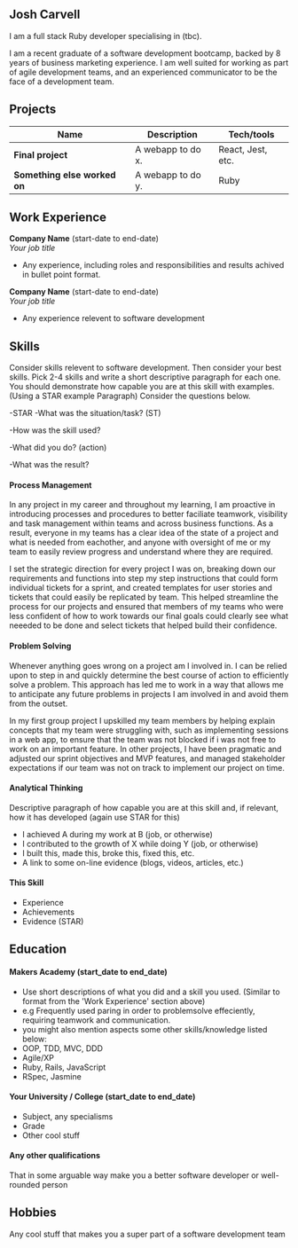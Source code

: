 ## Josh Carvell


I am a full stack Ruby developer specialising in (tbc).

I am a recent graduate of a software development bootcamp, backed by 8 years of business marketing experience. I am well suited for working as part of agile development teams, and an experienced  communicator to be the face of a development team. 


## Projects

| Name                         | Description       | Tech/tools        |
| ---------------------------- | ----------------- | ----------------- |
| **Final project**            | A webapp to do x. | React, Jest, etc. |
| **Something else worked on** | A webapp to do y. | Ruby              |

## Work Experience

**Company Name** (start-date to end-date)  
_Your job title_

- Any experience, including roles and responsibilities and results achived in bullet point format.

**Company Name** (start-date to end-date)  
_Your job title_

- Any experience relevent to software development

## Skills

Consider skills relevent to software development. Then consider your best skills. Pick 2-4 skills and write a short descriptive paragraph for each one. You should demonstrate how capable you are at this skill with examples.
(Using a STAR example Paragraph) Consider the questions below.

-STAR
-What was the situation/task? (ST)

-How was the skill used?

-What did you do? (action)

-What was the result?


#### Process Management


In any project in my career and throughout my learning, I am proactive in introducing processes and procedures to better faciliate teamwork, visibility and task management within teams and across business functions. As a result, everyone in my teams has a clear idea of the state of a project and what is needed from eachother, and anyone with oversight of me or my team to easily review progress and understand where they are required. 

I set the strategic direction for every project I was on, breaking down our requirements and functions into step my step instructions that could form individual tickets for a sprint, and created templates for user stories and tickets that could easily be replicated by team. This helped streamline the process for our projects and ensured that members of my teams who were less confident of how to work towards our final goals could clearly see what neeeded to be done and select tickets that helped build their confidence.

#### Problem Solving 

Whenever anything goes wrong on a project am I involved in. I can be relied upon to step in and quickly determine the best course of action to efficiently solve a problem. This approach has led me to work in a way that allows me to anticipate any future problems in projects I am involved in and avoid them from the outset.

In my first group project I upskilled my team members by helping explain concepts that my team were struggling with, such as implementing sessions in a web app, to ensure that the team was not blocked if i was not free to work on an important feature. In other projects, I have been pragmatic and adjusted our sprint objectives and MVP features, and managed stakeholder expectations if our team was not on track to implement our project on time. 


#### Analytical Thinking 

Descriptive paragraph of how capable you are at this skill and, if relevant, how it has developed (again use STAR for this)

- I achieved A during my work at B (job, or otherwise)
- I contributed to the growth of X while doing Y (job, or otherwise)
- I built this, made this, broke this, fixed this, etc.
- A link to some on-line evidence (blogs, videos, articles, etc.)

#### This Skill

- Experience
- Achievements
- Evidence (STAR)

## Education

#### Makers Academy (start_date to end_date)
- Use short descriptions of what you did and a skill you used. (Similar to format from the 'Work Experience' section above)
- e.g Frequently used paring in order to problemsolve effeciently, requiring teamwork and communication.
- you might also mention aspects some other skills/knowledge listed below: 
- OOP, TDD, MVC, DDD
- Agile/XP
- Ruby, Rails, JavaScript
- RSpec, Jasmine

#### Your University / College (start_date to end_date)

- Subject, any specialisms
- Grade
- Other cool stuff

#### Any other qualifications

That in some arguable way make you a better software developer or well-rounded person

## Hobbies

Any cool stuff that makes you a super part of a software development team
